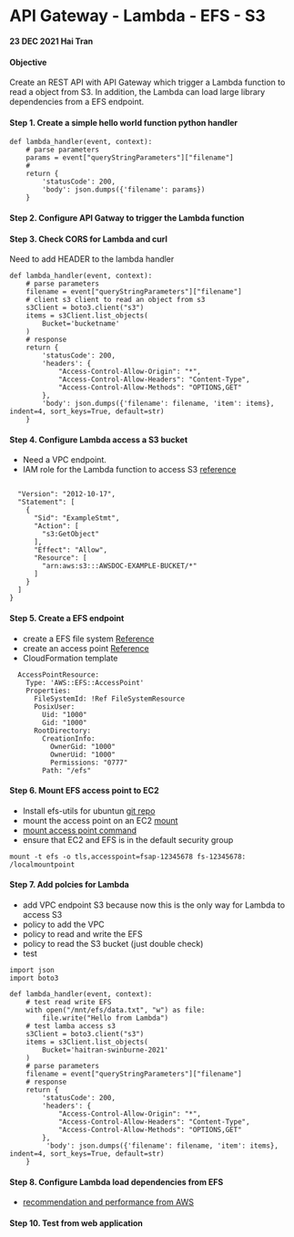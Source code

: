 # API Gateway - Lambda - EFS - S3 
**23 DEC 2021 Hai Tran**

#### Objective  
Create an REST API with API Gateway which trigger a Lambda function to read a object from S3. In addition, 
the Lambda can load large library dependencies from a EFS endpoint. 

#### Step 1. Create a simple hello world function python handler 
```
def lambda_handler(event, context):
    # parse parameters 
    params = event["queryStringParameters"]["filename"]
    # 
    return {
        'statusCode': 200,
        'body': json.dumps({'filename': params})
    }
```

#### Step 2. Configure  API Gatway to trigger the Lambda function 

#### Step 3. Check CORS for Lambda and curl 
Need to add HEADER to the lambda handler 
```
def lambda_handler(event, context):
    # parse parameters 
    filename = event["queryStringParameters"]["filename"]
    # client s3 client to read an object from s3 
    s3Client = boto3.client("s3")
    items = s3Client.list_objects(
        Bucket='bucketname'
    )
    # response 
    return {
        'statusCode': 200,
        'headers': {
            "Access-Control-Allow-Origin": "*",
            "Access-Control-Allow-Headers": "Content-Type",
            "Access-Control-Allow-Methods": "OPTIONS,GET"
        },
        'body': json.dumps({'filename': filename, 'item': items},  indent=4, sort_keys=True, default=str)    
    }
```
#### Step 4. Configure Lambda access a S3 bucket 
- Need a VPC endpoint. 
- IAM role for the Lambda function to access S3 [reference](https://aws.amazon.com/premiumsupport/knowledge-center/lambda-execution-role-s3-bucket/)
```

  "Version": "2012-10-17",
  "Statement": [
    {
      "Sid": "ExampleStmt",
      "Action": [
        "s3:GetObject"
      ],
      "Effect": "Allow",
      "Resource": [
        "arn:aws:s3:::AWSDOC-EXAMPLE-BUCKET/*"
      ]
    }
  ]
}
```

#### Step 5. Create a EFS endpoint 
- create a EFS file system 
[Reference](https://aws.amazon.com/blogs/compute/using-amazon-efs-for-aws-lambda-in-your-serverless-applications/)
- create an access point 
[Reference](https://aws.amazon.com/blogs/compute/using-amazon-efs-for-aws-lambda-in-your-serverless-applications/)
- CloudFormation template 
```
  AccessPointResource:
    Type: 'AWS::EFS::AccessPoint'
    Properties:
      FileSystemId: !Ref FileSystemResource
      PosixUser:
        Uid: "1000"
        Gid: "1000"
      RootDirectory:
        CreationInfo:
          OwnerGid: "1000"
          OwnerUid: "1000"
          Permissions: "0777"
        Path: "/efs"
```
#### Step 6. Mount EFS access point to EC2 
- Install efs-utils for ubuntun [git repo](https://github.com/aws/efs-utils)
- mount the access point on an EC2 [mount](https://docs.aws.amazon.com/efs/latest/ug/efs-mount-helper.html)
- [mount access point command](https://docs.aws.amazon.com/efs/latest/ug/efs-access-points.html)
- ensure that EC2 and EFS is in the default security group 
```
mount -t efs -o tls,accesspoint=fsap-12345678 fs-12345678: /localmountpoint
```
#### Step 7. Add polcies for Lambda 
- add VPC endpoint S3 because now this is the only way for Lambda to access S3
- policy to add the VPC 
- policy to read and write the EFS 
- policy to read the S3 bucket (just double check) 
- test 
```
import json
import boto3

def lambda_handler(event, context):
    # test read write EFS
    with open("/mnt/efs/data.txt", "w") as file: 
        file.write("Hello from Lambda")
    # test lamba access s3 
    s3Client = boto3.client("s3")
    items = s3Client.list_objects(
        Bucket='haitran-swinburne-2021'
    )
    # parse parameters 
    filename = event["queryStringParameters"]["filename"]
    # response 
    return {
        'statusCode': 200,
        'headers': {
            "Access-Control-Allow-Origin": "*",
            "Access-Control-Allow-Headers": "Content-Type",
            "Access-Control-Allow-Methods": "OPTIONS,GET"
        },
         'body': json.dumps({'filename': filename, 'item': items},  indent=4, sort_keys=True, default=str)
    }

```

#### Step 8. Configure Lambda load dependencies from EFS 
- [recommendation and performance from AWS](https://docs.aws.amazon.com/lambda/latest/dg/services-efs.html)

#### Step 10. Test from web application 